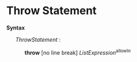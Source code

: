 # Throw Statement

**Syntax**

<ul>
    <i>ThrowStatement</i> :
    <ul>
        <b>throw</b> [no line break] <i>ListExpression</i><sup>allowIn</sup>
    </ul>
</ul>